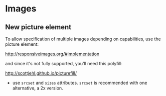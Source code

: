 # Images


## New picture element

To allow specification of multiple images depending on capabilities, use the picture element:

http://responsiveimages.org/#implementation

and since it's not fully supported, you'll need this polyfill:

http://scottjehl.github.io/picturefill/

* use `srcset` and `sizes` attributes. `srcset` is recommended with one alternative, a 2x version.
